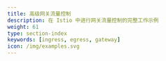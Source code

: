 ```yaml
---
title: 高级网关流量控制 
description: 在 Istio 中进行网关流量控制的完整工作示例 
weight: 61
type: section-index
keywords: [ingress, egress, gateway]
icon: /img/examples.svg
---
```

